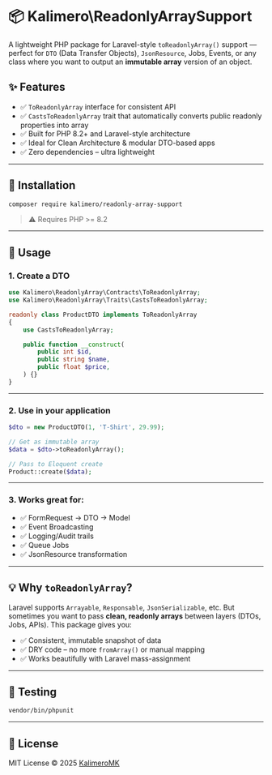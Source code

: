 # 📦 Kalimero\ReadonlyArraySupport

A lightweight PHP package for Laravel-style `toReadonlyArray()` support — perfect for `DTO` (Data Transfer Objects), `JsonResource`, Jobs, Events, or any class where you want to output an **immutable array** version of an object.

## ✨ Features

- ✅ `ToReadonlyArray` interface for consistent API
- ✅ `CastsToReadonlyArray` trait that automatically converts public readonly properties into array
- ✅ Built for PHP 8.2+ and Laravel-style architecture
- ✅ Ideal for Clean Architecture & modular DTO-based apps
- ✅ Zero dependencies – ultra lightweight

---

## 🔧 Installation

```bash
composer require kalimero/readonly-array-support
```

> ⚠️ Requires PHP >= 8.2

---

## 🚀 Usage

### 1. Create a DTO

```php
use Kalimero\ReadonlyArray\Contracts\ToReadonlyArray;
use Kalimero\ReadonlyArray\Traits\CastsToReadonlyArray;

readonly class ProductDTO implements ToReadonlyArray
{
    use CastsToReadonlyArray;

    public function __construct(
        public int $id,
        public string $name,
        public float $price,
    ) {}
}
```

---

### 2. Use in your application

```php
$dto = new ProductDTO(1, 'T-Shirt', 29.99);

// Get as immutable array
$data = $dto->toReadonlyArray();

// Pass to Eloquent create
Product::create($data);
```

---

### 3. Works great for:

- ✅ FormRequest -> DTO -> Model
- ✅ Event Broadcasting
- ✅ Logging/Audit trails
- ✅ Queue Jobs
- ✅ JsonResource transformation

---

## 💡 Why `toReadonlyArray`?

Laravel supports `Arrayable`, `Responsable`, `JsonSerializable`, etc.
But sometimes you want to pass **clean, readonly arrays** between layers (DTOs, Jobs, APIs). This package gives you:

- ✅ Consistent, immutable snapshot of data
- ✅ DRY code – no more `fromArray()` or manual mapping
- ✅ Works beautifully with Laravel mass-assignment

---

## 🧪 Testing

```bash
vendor/bin/phpunit
```

---

## 📄 License

MIT License © 2025 [KalimeroMK](https://github.com/KalimeroMK)
